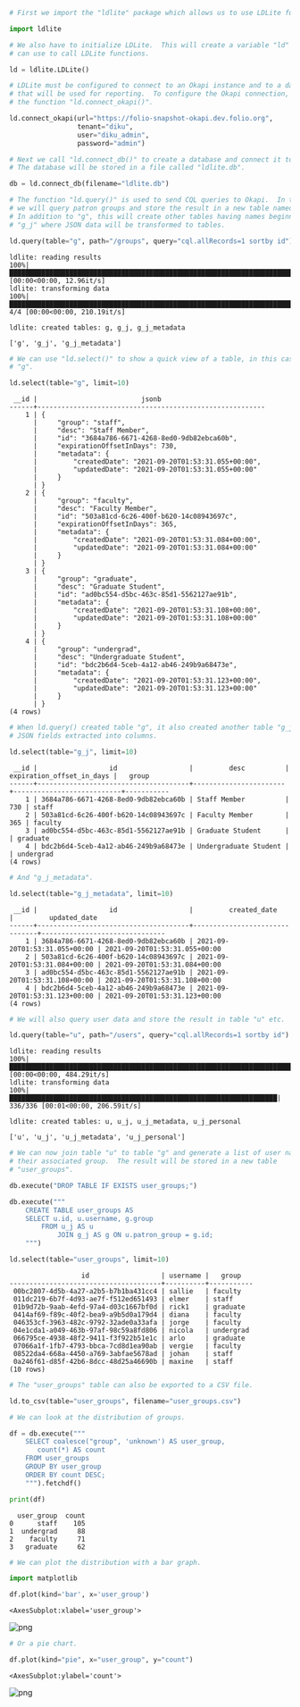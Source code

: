 ```python
# First we import the "ldlite" package which allows us to use LDLite functions.

import ldlite
```


```python
# We also have to initialize LDLite.  This will create a variable "ld" which we
# can use to call LDLite functions.

ld = ldlite.LDLite()
```


```python
# LDLite must be configured to connect to an Okapi instance and to a database
# that will be used for reporting.  To configure the Okapi connection, we use
# the function "ld.connect_okapi()".

ld.connect_okapi(url="https://folio-snapshot-okapi.dev.folio.org",
                 tenant="diku",
                 user="diku_admin",
                 password="admin")
```


```python
# Next we call "ld.connect_db()" to create a database and connect it to DBLite.
# The database will be stored in a file called "ldlite.db".

db = ld.connect_db(filename="ldlite.db")
```


```python
# The function "ld.query()" is used to send CQL queries to Okapi.  In this case
# we will query patron groups and store the result in a new table named "g".
# In addition to "g", this will create other tables having names beginning with
# "g_j" where JSON data will be transformed to tables.

ld.query(table="g", path="/groups", query="cql.allRecords=1 sortby id")
```

    ldlite: reading results
    100%|████████████████████████████████████████████████████████████████████████████| [00:00<00:00, 12.96it/s]
    ldlite: transforming data
    100%|███████████████████████████████████████████████████████████████████████| 4/4 [00:00<00:00, 210.19it/s]

    ldlite: created tables: g, g_j, g_j_metadata

    ['g', 'g_j', 'g_j_metadata']



```python
# We can use "ld.select()" to show a quick view of a table, in this case table
# "g".

ld.select(table="g", limit=10)
```

     __id |                          jsonb                          
    ------+---------------------------------------------------------
        1 | { 
          |     "group": "staff", 
          |     "desc": "Staff Member", 
          |     "id": "3684a786-6671-4268-8ed0-9db82ebca60b", 
          |     "expirationOffsetInDays": 730, 
          |     "metadata": { 
          |         "createdDate": "2021-09-20T01:53:31.055+00:00", 
          |         "updatedDate": "2021-09-20T01:53:31.055+00:00" 
          |     } 
          | } 
        2 | { 
          |     "group": "faculty", 
          |     "desc": "Faculty Member", 
          |     "id": "503a81cd-6c26-400f-b620-14c08943697c", 
          |     "expirationOffsetInDays": 365, 
          |     "metadata": { 
          |         "createdDate": "2021-09-20T01:53:31.084+00:00", 
          |         "updatedDate": "2021-09-20T01:53:31.084+00:00" 
          |     } 
          | } 
        3 | { 
          |     "group": "graduate", 
          |     "desc": "Graduate Student", 
          |     "id": "ad0bc554-d5bc-463c-85d1-5562127ae91b", 
          |     "metadata": { 
          |         "createdDate": "2021-09-20T01:53:31.108+00:00", 
          |         "updatedDate": "2021-09-20T01:53:31.108+00:00" 
          |     } 
          | } 
        4 | { 
          |     "group": "undergrad", 
          |     "desc": "Undergraduate Student", 
          |     "id": "bdc2b6d4-5ceb-4a12-ab46-249b9a68473e", 
          |     "metadata": { 
          |         "createdDate": "2021-09-20T01:53:31.123+00:00", 
          |         "updatedDate": "2021-09-20T01:53:31.123+00:00" 
          |     } 
          | } 
    (4 rows)
    



```python
# When ld.query() created table "g", it also created another table "g_j" with
# JSON fields extracted into columns.

ld.select(table="g_j", limit=10)
```

     __id |                  id                  |         desc          | expiration_offset_in_days |   group   
    ------+--------------------------------------+-----------------------+---------------------------+-----------
        1 | 3684a786-6671-4268-8ed0-9db82ebca60b | Staff Member          |                       730 | staff     
        2 | 503a81cd-6c26-400f-b620-14c08943697c | Faculty Member        |                       365 | faculty   
        3 | ad0bc554-d5bc-463c-85d1-5562127ae91b | Graduate Student      |                           | graduate  
        4 | bdc2b6d4-5ceb-4a12-ab46-249b9a68473e | Undergraduate Student |                           | undergrad 
    (4 rows)
    



```python
# And "g_j_metadata".

ld.select(table="g_j_metadata", limit=10)
```

     __id |                  id                  |         created_date          |         updated_date          
    ------+--------------------------------------+-------------------------------+-------------------------------
        1 | 3684a786-6671-4268-8ed0-9db82ebca60b | 2021-09-20T01:53:31.055+00:00 | 2021-09-20T01:53:31.055+00:00 
        2 | 503a81cd-6c26-400f-b620-14c08943697c | 2021-09-20T01:53:31.084+00:00 | 2021-09-20T01:53:31.084+00:00 
        3 | ad0bc554-d5bc-463c-85d1-5562127ae91b | 2021-09-20T01:53:31.108+00:00 | 2021-09-20T01:53:31.108+00:00 
        4 | bdc2b6d4-5ceb-4a12-ab46-249b9a68473e | 2021-09-20T01:53:31.123+00:00 | 2021-09-20T01:53:31.123+00:00 
    (4 rows)
    



```python
# We will also query user data and store the result in table "u" etc.

ld.query(table="u", path="/users", query="cql.allRecords=1 sortby id")
```

    ldlite: reading results
    100%|███████████████████████████████████████████████████████████████████████████| [00:00<00:00, 484.29it/s]
    ldlite: transforming data
    100%|███████████████████████████████████████████████████████████████████| 336/336 [00:01<00:00, 206.59it/s]

    ldlite: created tables: u, u_j, u_j_metadata, u_j_personal

    ['u', 'u_j', 'u_j_metadata', 'u_j_personal']



```python
# We can now join table "u" to table "g" and generate a list of user names and
# their associated group.  The result will be stored in a new table
# "user_groups".

db.execute("DROP TABLE IF EXISTS user_groups;")

db.execute("""
    CREATE TABLE user_groups AS
    SELECT u.id, u.username, g.group
        FROM u_j AS u
            JOIN g_j AS g ON u.patron_group = g.id;
    """)

ld.select(table="user_groups", limit=10)
```

                      id                  | username |   group   
    --------------------------------------+----------+-----------
     00bc2807-4d5b-4a27-a2b5-b7b1ba431cc4 | sallie   | faculty   
     011dc219-6b7f-4d93-ae7f-f512ed651493 | elmer    | staff     
     01b9d72b-9aab-4efd-97a4-d03c1667bf0d | rick1    | graduate  
     0414af69-f89c-40f2-bea9-a9b5d0a179d4 | diana    | faculty   
     046353cf-3963-482c-9792-32ade0a33afa | jorge    | faculty   
     04e1cda1-a049-463b-97af-98c59a8fd806 | nicola   | undergrad 
     066795ce-4938-48f2-9411-f3f922b51e1c | arlo     | graduate  
     07066a1f-1fb7-4793-bbca-7cd8d1ea90ab | vergie   | faculty   
     08522da4-668a-4450-a769-3abfae5678ad | johan    | staff     
     0a246f61-d85f-42b6-8dcc-48d25a46690b | maxine   | staff     
    (10 rows)
    



```python
# The "user_groups" table can also be exported to a CSV file.

ld.to_csv(table="user_groups", filename="user_groups.csv")
```


```python
# We can look at the distribution of groups.

df = db.execute("""
    SELECT coalesce("group", 'unknown') AS user_group,
       count(*) AS count
    FROM user_groups
    GROUP BY user_group
    ORDER BY count DESC;
    """).fetchdf()

print(df)
```

      user_group  count
    0      staff    105
    1  undergrad     88
    2    faculty     71
    3   graduate     62



```python
# We can plot the distribution with a bar graph.

import matplotlib

df.plot(kind='bar', x='user_group')
```




    <AxesSubplot:xlabel='user_group'>




    
![png](output_13_1.png)
    



```python
# Or a pie chart.

df.plot(kind="pie", x="user_group", y="count")
```




    <AxesSubplot:ylabel='count'>




    
![png](output_14_1.png)
    

